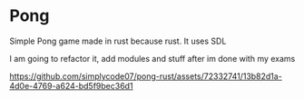 # Pong
Simple Pong game made in rust because rust. It uses SDL

I am going to refactor it, add modules and stuff after im done with my exams



https://github.com/simplycode07/pong-rust/assets/72332741/13b82d1a-4d0e-4769-a624-bd5f9bec36d1


